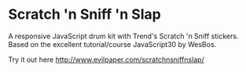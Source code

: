 # Scratch 'n Sniff 'n Slap

A responsive JavaScript drum kit with Trend's Scratch 'n Sniff stickers. Based on the excellent tutorial/course JavaScript30 by WesBos. 

Try it out here http://www.evilpaper.com/scratchnsniffnslap/
